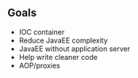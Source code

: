 ## Goals

* IOC container
* Reduce JavaEE complexity
* JavaEE without application server
* Help write cleaner code
* AOP/proxies
